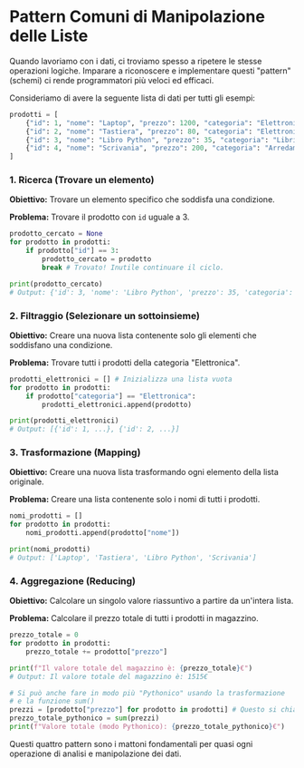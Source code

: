 # Pattern Comuni di Manipolazione delle Liste

Quando lavoriamo con i dati, ci troviamo spesso a ripetere le stesse operazioni logiche. Imparare a riconoscere e implementare questi "pattern" (schemi) ci rende programmatori più veloci ed efficaci.

Consideriamo di avere la seguente lista di dati per tutti gli esempi:
```python
prodotti = [
    {"id": 1, "nome": "Laptop", "prezzo": 1200, "categoria": "Elettronica"},
    {"id": 2, "nome": "Tastiera", "prezzo": 80, "categoria": "Elettronica"},
    {"id": 3, "nome": "Libro Python", "prezzo": 35, "categoria": "Libri"},
    {"id": 4, "nome": "Scrivania", "prezzo": 200, "categoria": "Arredamento"},
]
```

### 1. Ricerca (Trovare un elemento)
**Obiettivo:** Trovare un elemento specifico che soddisfa una condizione.

**Problema:** Trovare il prodotto con `id` uguale a 3.

```python
prodotto_cercato = None
for prodotto in prodotti:
    if prodotto["id"] == 3:
        prodotto_cercato = prodotto
        break # Trovato! Inutile continuare il ciclo.

print(prodotto_cercato)
# Output: {'id': 3, 'nome': 'Libro Python', 'prezzo': 35, 'categoria': 'Libri'}
```

### 2. Filtraggio (Selezionare un sottoinsieme)
**Obiettivo:** Creare una nuova lista contenente solo gli elementi che soddisfano una condizione.

**Problema:** Trovare tutti i prodotti della categoria "Elettronica".

```python
prodotti_elettronici = [] # Inizializza una lista vuota
for prodotto in prodotti:
    if prodotto["categoria"] == "Elettronica":
        prodotti_elettronici.append(prodotto)

print(prodotti_elettronici)
# Output: [{'id': 1, ...}, {'id': 2, ...}]
```

### 3. Trasformazione (Mapping)
**Obiettivo:** Creare una nuova lista trasformando ogni elemento della lista originale.

**Problema:** Creare una lista contenente solo i nomi di tutti i prodotti.

```python
nomi_prodotti = []
for prodotto in prodotti:
    nomi_prodotti.append(prodotto["nome"])

print(nomi_prodotti)
# Output: ['Laptop', 'Tastiera', 'Libro Python', 'Scrivania']
```

### 4. Aggregazione (Reducing)
**Obiettivo:** Calcolare un singolo valore riassuntivo a partire da un'intera lista.

**Problema:** Calcolare il prezzo totale di tutti i prodotti in magazzino.

```python
prezzo_totale = 0
for prodotto in prodotti:
    prezzo_totale += prodotto["prezzo"]

print(f"Il valore totale del magazzino è: {prezzo_totale}€")
# Output: Il valore totale del magazzino è: 1515€

# Si può anche fare in modo più "Pythonico" usando la trasformazione
# e la funzione sum()
prezzi = [prodotto["prezzo"] for prodotto in prodotti] # Questo si chiama "list comprehension"
prezzo_totale_pythonico = sum(prezzi)
print(f"Valore totale (modo Pythonico): {prezzo_totale_pythonico}€")
```
Questi quattro pattern sono i mattoni fondamentali per quasi ogni operazione di analisi e manipolazione dei dati.